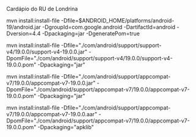 Cardápio do RU de Londrina

mvn install:install-file -Dfile=$ANDROID_HOME/platforms/android-19/android.jar -DgroupId=com.google.android -DartifactId=android -Dversion=4.4  -Dpackaging=jar -DgeneratePom=true

mvn install:install-file -Dfile="./com/android/support/support-v4/19.0.0/support-v4-19.0.0.jar" -DpomFile="./com/android/support/support-v4/19.0.0/support-v4-19.0.0.pom" -Dpackaging="jar"

mvn install:install-file -Dfile="./com/android/support/appcompat-v7/19.0.0/appcompat-v7-19.0.0.jar" -DpomFile="./com/android/support/appcompat-v7/19.0.0/appcompat-v7-19.0.0.pom" -Dpackaging="jar"

mvn install:install-file -Dfile="./com/android/support/appcompat-v7/19.0.0/appcompat-v7-19.0.0.aar" -DpomFile="./com/android/support/appcompat-v7/19.0.0/appcompat-v7-19.0.0.pom" -Dpackaging="apklib"

